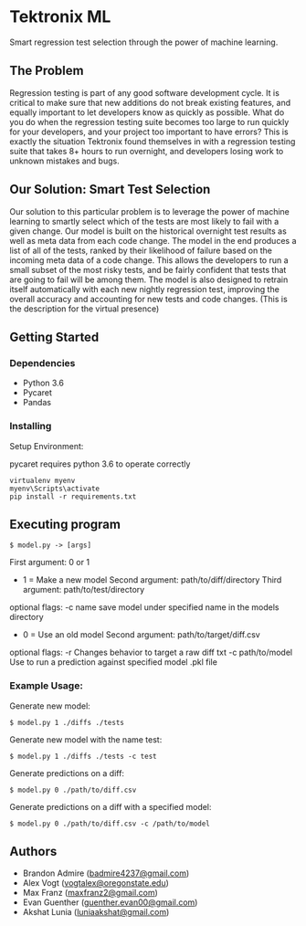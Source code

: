 # Tektronix ML

Smart regression test selection through the power of machine learning.

## The Problem

Regression testing is part of any good software development cycle. It is critical to make sure that new additions do not break existing features, and equally important to let developers know as quickly as possible. What do you do when the regression testing suite becomes too large to run quickly for your developers, and your project too important to have errors? This is exactly the situation Tektronix found themselves in with a regression testing suite that takes 8+ hours to run overnight, and developers losing work to unknown mistakes and bugs.

## Our Solution: Smart Test Selection

Our solution to this particular problem is to leverage the power of machine learning to smartly select which of the tests are most likely to fail with a given change. Our model is built on the historical overnight test results as well as meta data from each code change. The model in the end produces a list of all of the tests, ranked by their likelihood of failure based on the incoming meta data of a code change. This allows the developers to run a small subset of the most risky tests, and be fairly confident that tests that are going to fail will be among them. The model is also designed to retrain itself automatically with each new nightly regression test, improving the overall accuracy and accounting for new tests and code changes.
(This is the description for the virtual presence)

## Getting Started

### Dependencies

- Python 3.6
- Pycaret
- Pandas

### Installing

Setup Environment:

pycaret requires python 3.6 to operate correctly

```
virtualenv myenv
myenv\Scripts\activate
pip install -r requirements.txt
```

## Executing program

```
$ model.py -> [args]
```

First argument: 0 or 1

- 1 = Make a new model
Second argument: path/to/diff/directory
Third argument: path/to/test/directory

optional flags:
-c name save model under specified name in the models directory

- 0 = Use an old model
Second argument: path/to/target/diff.csv

optional flags:
-r  Changes behavior to target a raw diff txt
-c path/to/model Use to run a prediction against specified model .pkl file


### Example Usage:

Generate new model:

```
$ model.py 1 ./diffs ./tests
```

Generate new model with the name test:

```
$ model.py 1 ./diffs ./tests -c test
```

Generate predictions on a diff:

```
$ model.py 0 ./path/to/diff.csv 
```

Generate predictions on a diff with a specified model:

```
$ model.py 0 ./path/to/diff.csv -c /path/to/model
```

## Authors

- Brandon Admire (badmire4237@gmail.com)
- Alex Vogt (vogtalex@oregonstate.edu)
- Max Franz (maxfranz2@gmail.com)
- Evan Guenther (guenther.evan00@gmail.com)
- Akshat Lunia (luniaakshat@gmail.com)
